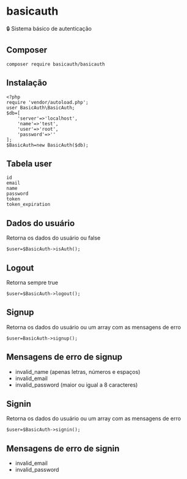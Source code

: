 # basicauth
:lock: Sistema básico de autenticação

## Composer
	composer require basicauth/basicauth
	
## Instalação
```
<?php
require 'vendor/autoload.php';
user BasicAuth\BasicAuth;
$db=[
	'server'=>'localhost',
	'name'=>'test',
	'user'=>'root',
	'password'=>''
];
$BasicAuth=new BasicAuth($db);
```

## Tabela user
```
id
email
name
password
token
token_expiration
```

## Dados do usuário
Retorna os dados do usuário ou false

	$user=$BasicAuth->isAuth();

## Logout
Retorna sempre true

	$user=$BasicAuth->logout();

## Signup
Retorna os dados do usuário ou um array com as mensagens de erro 

	$user=BasicAuth->signup();

## Mensagens de erro de signup
- invalid_name (apenas letras, números e espaços)
- invalid_email
- invalid_password (maior ou igual a 8 caracteres)

## Signin
Retorna os dados do usuário ou um array com as mensagens de erro 

	$user=$BasicAuth->signin();

## Mensagens de erro de signin
- invalid_email
- invalid_password

